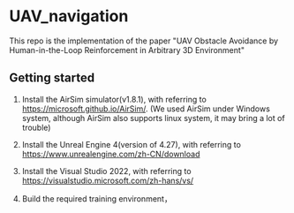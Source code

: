 # UAV_navigation
This repo is the implementation of the paper "UAV Obstacle Avoidance by Human-in-the-Loop Reinforcement in Arbitrary 3D Environment"

## Getting started
1. Install the AirSim simulator(v1.8.1), with referring to
https://microsoft.github.io/AirSim/.
(We used AirSim under Windows system, although AirSim also supports linux system, it may bring a lot of trouble)

2. Install the Unreal Engine 4(version of 4.27), with referring to
https://www.unrealengine.com/zh-CN/download

3. Install the Visual Studio 2022, with referring to
https://visualstudio.microsoft.com/zh-hans/vs/

4. Build the required training environment，
